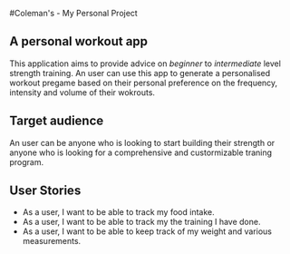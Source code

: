 #Coleman's -  My Personal Project

## A personal workout app

This application aims to provide advice on *beginner* to *intermediate* level strength training.
An user can use this app to generate a personalised workout pregame based on their personal preference on the frequency, intensity and volume of their wokrouts.

## Target audience

An user can be anyone who is looking to start building their strength or anyone who is looking for a comprehensive and custormizable traning program.

## User Stories

- As a user, I want to be able to track my food intake.
- As a user, I want to be able to track my the training I have done. 
- As a user, I want to be able to keep track of my weight and various measurements.




